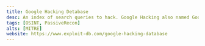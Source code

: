 ```yaml
---
title: Google Hacking Detabase
desc: An index of search queries to hack. Google Hacking also named Google Dorks.
tags: [OSINT, PassiveRecon]
alts: [MITRE]
website: https://www.exploit-db.com/google-hacking-database
---
```

